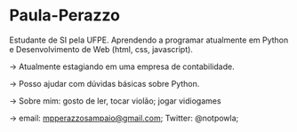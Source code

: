 # Paula-Perazzo
Estudante de SI pela UFPE.
Aprendendo a programar atualmente em Python e Desenvolvimento de Web (html, css, javascript).


-> Atualmente estagiando em uma empresa de contabilidade.

-> Posso ajudar com dúvidas básicas sobre Python.

-> Sobre mim: gosto de ler, tocar violão; jogar vidiogames

-> email: mpperazzosampaio@gmail.com; Twitter: @notpowla;
